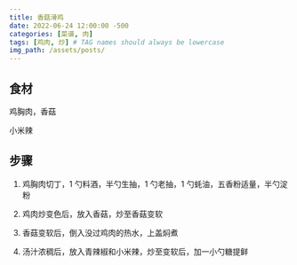 ```yaml
---
title: 香菇滑鸡
date: 2022-06-24 12:00:00 -500
categories: [菜谱, 肉]
tags: [鸡肉, 炒] # TAG names should always be lowercase
img_path: /assets/posts/
---
```


## 食材

鸡胸肉，香菇

小米辣

## 步骤

1. 鸡胸肉切丁，1 勺料酒，半勺生抽，1 勺老抽，1 勺蚝油，五香粉适量，半勺淀粉

2. 鸡肉炒变色后，放入香菇，炒至香菇变软

3. 香菇变软后，倒入没过鸡肉的热水，上盖焖煮

4. 汤汁浓稠后，放入青辣椒和小米辣，炒至变软后，加一小勺糖提鲜
